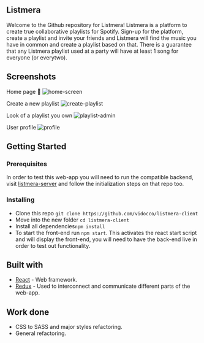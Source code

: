 ## Listmera
Welcome to the Github repository for Listmera! Listmera is a platform to create true collaborative playlists for Spotify. Sign-up for the platform, create a playlist and invite your friends and Listmera will find the music you have in common and create a playlist based on that. There is a guarantee that any Listmera playlist used at a party will have at least 1 song for everyone (or everytwo).

## Screenshots
Home page 🚀
![home-screen](https://i.imgur.com/3iBCPXj.jpg)

Create a new playlist
![create-playlist](https://i.imgur.com/7rTS86w.png)

Look of a playlist you own
![playlist-admin](https://i.imgur.com/eltt3gp.png)

User profile
![profile](https://i.imgur.com/VrNACOI.jpg)

## Getting Started

### Prerequisites
In order to test this web-app you will need to run the compatible backend, visit [listmera-server](https://github.com/vidocco/listmera-server) and follow the initialization steps on that repo too.


### Installing

- Clone this repo `git clone https://github.com/vidocco/listmera-client`
- Move into the new folder `cd listmera-client`
- Install all dependencies`npm install`
- To start the front-end run `npm start`. This activates the react start script and will display the front-end, you will need to have the back-end live in order to test out functionality.


## Built with

- [React](https://reactjs.org/) - Web framework.
- [Redux](https://redux.js.org/) - Used to interconnect and communicate different parts of the web-app.


## Work done
- CSS to SASS and major styles refactoring.
- General refactoring.
